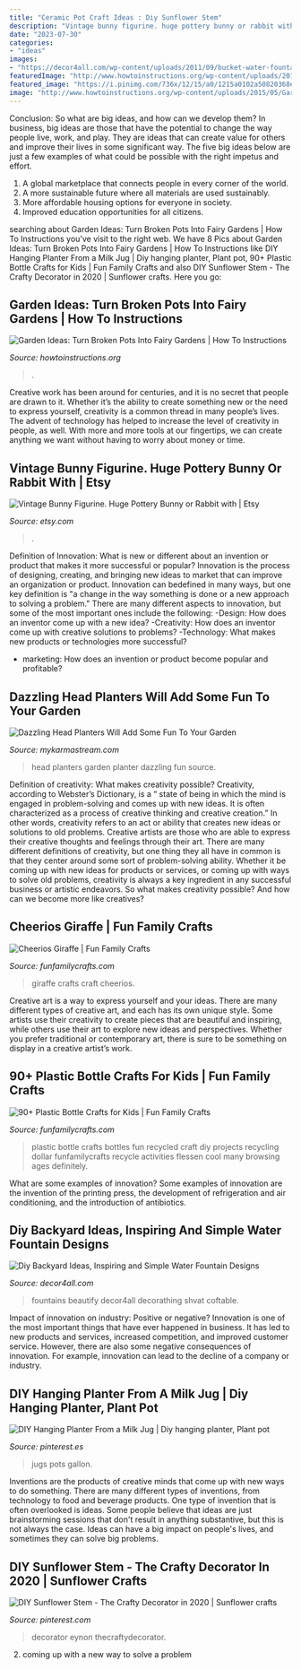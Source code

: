 ```yaml
---
title: "Ceramic Pot Craft Ideas : Diy Sunflower Stem"
description: "Vintage bunny figurine. huge pottery bunny or rabbit with"
date: "2023-07-30"
categories:
- "ideas"
images:
- "https://decor4all.com/wp-content/uploads/2011/09/bucket-water-fountain-creative-backyard-ideas.jpg"
featuredImage: "http://www.howtoinstructions.org/wp-content/uploads/2015/05/Garden-Ideas-Turn-Broken-Pots-Into-Fairy-Gardens-8-600x896.jpg"
featured_image: "https://i.pinimg.com/736x/12/15/a0/1215a0102a50820368ee4810ffe21244.jpg"
image: "http://www.howtoinstructions.org/wp-content/uploads/2015/05/Garden-Ideas-Turn-Broken-Pots-Into-Fairy-Gardens-8-600x896.jpg"
---
```



Conclusion: So what are big ideas, and how can we develop them?
In business, big ideas are those that have the potential to change the way people live, work, and play. They are ideas that can create value for others and improve their lives in some significant way. The five big ideas below are just a few examples of what could be possible with the right impetus and effort.
1. A global marketplace that connects people in every corner of the world.
2. A more sustainable future where all materials are used sustainably.
3. More affordable housing options for everyone in society. 
4. Improved education opportunities for all citizens. 

	

		
searching about Garden Ideas: Turn Broken Pots Into Fairy Gardens | How To Instructions you've visit to the right web. We have 8 Pics about Garden Ideas: Turn Broken Pots Into Fairy Gardens | How To Instructions like DIY Hanging Planter From a Milk Jug | Diy hanging planter, Plant pot, 90+ Plastic Bottle Crafts for Kids | Fun Family Crafts and also DIY Sunflower Stem - The Crafty Decorator in 2020 | Sunflower crafts. Here you go:
		
    
## Garden Ideas: Turn Broken Pots Into Fairy Gardens | How To Instructions

<img loading=lazy src="http://www.howtoinstructions.org/wp-content/uploads/2015/05/Garden-Ideas-Turn-Broken-Pots-Into-Fairy-Gardens-8-600x896.jpg" onerror="this.onerror=null;this.src='https://tse3.mm.bing.net/th?id=OIP.NEx46aLtzvRlPFJ1AjLhewHaLD&amp;pid=15.1';" alt="Garden Ideas: Turn Broken Pots Into Fairy Gardens | How To Instructions">

_Source: howtoinstructions.org_

>. 

	

Creative work has been around for centuries, and it is no secret that people are drawn to it. Whether it’s the ability to create something new or the need to express yourself, creativity is a common thread in many people’s lives. The advent of technology has helped to increase the level of creativity in people, as well. With more and more tools at our fingertips, we can create anything we want without having to worry about money or time.

    
## Vintage Bunny Figurine. Huge Pottery Bunny Or Rabbit With | Etsy

<img loading=lazy src="https://i.etsystatic.com/7965881/r/il/4cb358/873238686/il_794xN.873238686_rgsf.jpg" onerror="this.onerror=null;this.src='https://tse3.mm.bing.net/th?id=OIP.6W4eoS-XMqTGbZca5Rd7-AHaMC&amp;pid=15.1';" alt="Vintage Bunny Figurine. Huge Pottery Bunny or Rabbit with | Etsy">

_Source: etsy.com_

>. 

	

Definition of Innovation: What is new or different about an invention or product that makes it more successful or popular?
Innovation is the process of designing, creating, and bringing new ideas to market that can improve an organization or product. Innovation can bedefined in many ways, but one key definition is "a change in the way something is done or a new approach to solving a problem." 
There are many different aspects to innovation, but some of the most important ones include the following: 
-Design: How does an inventor come up with a new idea? 
-Creativity: How does an inventor come up with creative solutions to problems? 
-Technology: What makes new products or technologies more successful? 
- marketing: How does an invention or product become popular and profitable?

    
## Dazzling Head Planters Will Add Some Fun To Your Garden

<img loading=lazy src="https://mykarmastream.com/wp-content/uploads/2017/05/head-planter-1.jpg" onerror="this.onerror=null;this.src='https://tse4.mm.bing.net/th?id=OIP.zk6daYWMLfcjV1sh2GIeOQHaLl&amp;pid=15.1';" alt="Dazzling Head Planters Will Add Some Fun To Your Garden">

_Source: mykarmastream.com_

>head planters garden planter dazzling fun source. 

	

Definition of creativity: What makes creativity possible?
Creativity, according to Webster’s Dictionary, is a “ state of being in which the mind is engaged in problem-solving and comes up with new ideas. It is often characterized as a process of creative thinking and creative creation.” In other words, creativity refers to an act or ability that creates new ideas or solutions to old problems. Creative artists are those who are able to express their creative thoughts and feelings through their art.
There are many different definitions of creativity, but one thing they all have in common is that they center around some sort of problem-solving ability. Whether it be coming up with new ideas for products or services, or coming up with ways to solve old problems, creativity is always a key ingredient in any successful business or artistic endeavors. So what makes creativity possible? And how can we become more like creatives?

    
## Cheerios Giraffe | Fun Family Crafts

<img loading=lazy src="https://funfamilycrafts.com/wp-content/uploads/2014/01/1-giraffe-craft-cheerios.jpg" onerror="this.onerror=null;this.src='https://tse4.mm.bing.net/th?id=OIP.3ktMK_IV6rtzehbRzySXCwAAAA&amp;pid=15.1';" alt="Cheerios Giraffe | Fun Family Crafts">

_Source: funfamilycrafts.com_

>giraffe crafts craft cheerios. 

	

Creative art is a way to express yourself and your ideas. There are many different types of creative art, and each has its own unique style. Some artists use their creativity to create pieces that are beautiful and inspiring, while others use their art to explore new ideas and perspectives. Whether you prefer traditional or contemporary art, there is sure to be something on display in a creative artist’s work.

    
## 90+ Plastic Bottle Crafts For Kids | Fun Family Crafts

<img loading=lazy src="https://funfamilycrafts.com/wp-content/uploads/2014/08/plastic-bottle-crafts.jpg" onerror="this.onerror=null;this.src='https://tse1.mm.bing.net/th?id=OIP.skR_ywco0dpYs0PQR73qtQHaK4&amp;pid=15.1';" alt="90+ Plastic Bottle Crafts for Kids | Fun Family Crafts">

_Source: funfamilycrafts.com_

>plastic bottle crafts bottles fun recycled craft diy projects recycling dollar funfamilycrafts recycle activities flessen cool many browsing ages definitely. 

	

What are some examples of innovation?
Some examples of innovation are the invention of the printing press, the development of refrigeration and air conditioning, and the introduction of antibiotics.

    
## Diy Backyard Ideas, Inspiring And Simple Water Fountain Designs

<img loading=lazy src="https://decor4all.com/wp-content/uploads/2011/09/bucket-water-fountain-creative-backyard-ideas.jpg" onerror="this.onerror=null;this.src='https://tse3.mm.bing.net/th?id=OIP.okBdlcvzYlDQAqapzYMWrgAAAA&amp;pid=15.1';" alt="Diy Backyard Ideas, Inspiring and Simple Water Fountain Designs">

_Source: decor4all.com_

>fountains beautify decor4all decorathing shvat coftable. 

	

Impact of innovation on industry: Positive or negative?
Innovation is one of the most important things that have ever happened in business. It has led to new products and services, increased competition, and improved customer service. However, there are also some negative consequences of innovation. For example, innovation can lead to the decline of a company or industry.

    
## DIY Hanging Planter From A Milk Jug | Diy Hanging Planter, Plant Pot

<img loading=lazy src="https://i.pinimg.com/736x/69/41/7d/69417de8ed455bcc553feafb36b7d36e.jpg" onerror="this.onerror=null;this.src='https://tse2.mm.bing.net/th?id=OIP.Fo0vTQP1dT3Lez8Bdf8BoQHaJ3&amp;pid=15.1';" alt="DIY Hanging Planter From a Milk Jug | Diy hanging planter, Plant pot">

_Source: pinterest.es_

>jugs pots gallon. 

	

Inventions are the products of creative minds that come up with new ways to do something. There are many different types of inventions, from technology to food and beverage products. One type of invention that is often overlooked is ideas. Some people believe that ideas are just brainstorming sessions that don't result in anything substantive, but this is not always the case. Ideas can have a big impact on people's lives, and sometimes they can solve big problems.

    
## DIY Sunflower Stem - The Crafty Decorator In 2020 | Sunflower Crafts

<img loading=lazy src="https://i.pinimg.com/736x/12/15/a0/1215a0102a50820368ee4810ffe21244.jpg" onerror="this.onerror=null;this.src='https://tse1.mm.bing.net/th?id=OIP.60LoZMkSHWdCgxFpE8Dz1wHaJ3&amp;pid=15.1';" alt="DIY Sunflower Stem - The Crafty Decorator in 2020 | Sunflower crafts">

_Source: pinterest.com_

>decorator eynon thecraftydecorator. 

	

2. coming up with a new way to solve a problem 

